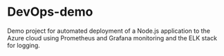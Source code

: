# DevOps-demo
Demo project for automated deployment of a Node.js application to the Azure cloud using Prometheus and Grafana monitoring and the ELK stack for logging.
